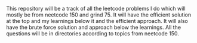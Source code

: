 This repository will be a track of all the leetcode problems I do which will mostly be from neetcode 150 and grind 75.
It will have the efficient solution at the top and my learnings below it and the efficient approach.
It will also have the brute force solution and approach below the learnings.
All the questions will be in directories according to topics from neetcode 150.
